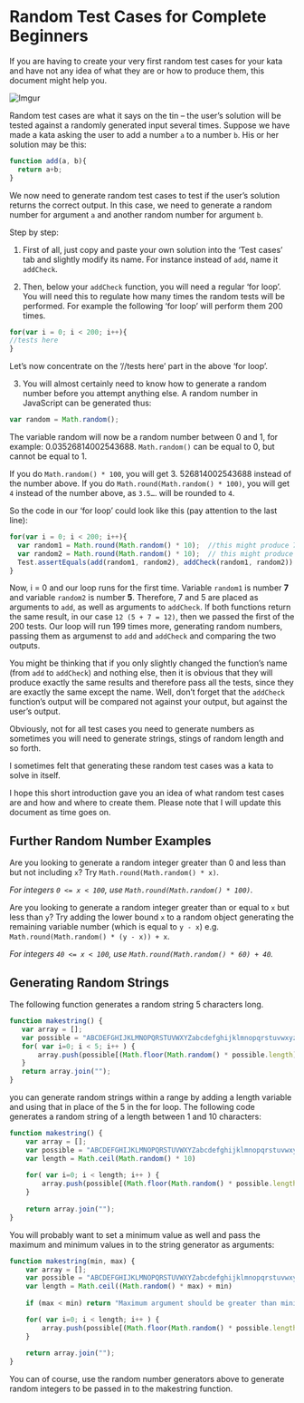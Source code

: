 # Random Test Cases for Complete Beginners

If you are having to create your very first random test cases for your kata and have not any idea of what they are or how to produce
them, this document might help you. 

![Imgur](http://i.imgur.com/g4hUKdO.png?1)

Random test cases are what it says on the tin – the user’s solution will be tested against a randomly generated input several times.
Suppose we have made a kata asking the user to add a number `a` to a number `b`. His or her solution may be this:

```javascript
function add(a, b){
  return a+b;
}
```

We now need to generate random test cases to test if the user’s solution returns the correct output. In this case, we need to generate
a random number for argument `a` and another random number for argument `b`.

Step by step:

1. First of all, just copy and paste your own solution into the ‘Test cases’ tab and slightly modify its name. For instance instead of
`add`, name it `addCheck`.

2. Then, below your `addCheck` function, you will need a regular ‘for loop’. You will need this to regulate how many times the random
tests will be performed. For example the following ‘for loop’ will perform them 200 times. 

```javascript
for(var i = 0; i < 200; i++){
//tests here
}
```

  Let’s now concentrate on the ‘//tests here’ part in the above ‘for loop’.

3. You will almost certainly need to know how to generate a random number before you attempt anything else. A random number in
JavaScript can be generated thus:

```javascript
var random = Math.random();
```

The variable random will now be a random number between 0  and 1, for example: 0.03526814002543688. `Math.random()` can be equal to 0, but cannot be equal to 1. 

If you do `Math.random() * 100`, you will get 3. 526814002543688 instead of the number above.
If you do `Math.round(Math.random() * 100)`, you will get `4` instead of the number above, as `3.5…`. will be rounded to `4`. 

So the code in our ‘for loop’ could look like this (pay attention to the last line):

```javascript
for(var i = 0; i < 200; i++){
  var random1 = Math.round(Math.random() * 10);  //this might produce 7
  var random2 = Math.round(Math.random() * 10);  // this might produce 5
  Test.assertEquals(add(random1, random2), addCheck(random1, random2))
}
```

Now, i = 0 and our loop runs for the first time. Variable `random1` is number **7** and variable `random2` is number **5**. Therefore, 7 and 5
are placed as arguments to `add`, as well as arguments to `addCheck`. If both functions return the same result, in our
case `12 (5 + 7 = 12)`, then we passed the first of the 200 tests. Our loop will run 199 times more, generating random numbers, 
passing them as argumenst to `add` and `addCheck` and comparing the two outputs. 

You might be thinking that if you only slightly changed the function’s name (from `add` to `addCheck`) and nothing else,
then it is obvious that they will produce exactly the same results and therefore pass all the tests, since they are exactly the same
except the name. Well, don’t forget that the `addCheck` function’s output will be compared not against your output, but against the
user’s output.

Obviously, not for all test cases you need to generate numbers as sometimes you will need to generate strings, stings of random length
and so forth.

I sometimes felt that generating these random test cases was a kata to solve in itself. 

I hope this short introduction gave you an idea of what random test cases are and how and where to create them. Please note that I
will update this document as time  goes on.

## Further Random Number Examples

Are you looking to generate a random integer greater than 0 and less than but not including `x`? Try `Math.round(Math.random() * x)`. 

*For integers `0 <= x < 100`, use `Math.round(Math.random() * 100)`.*

Are you looking to generate a random integer greater than or equal to `x` but less than `y`? Try adding the lower bound `x` to a random object generating the remaining variable number (which is equal to `y - x`) e.g. `Math.round(Math.random() * (y - x)) + x`. 

*For integers `40 <= x < 100`, use `Math.round(Math.random() * 60) + 40`.*

## Generating Random Strings

The following function generates a random string 5 characters long. 

```javascript
function makestring() {
   var array = [];
   var possible = "ABCDEFGHIJKLMNOPQRSTUVWXYZabcdefghijklmnopqrstuvwxyz0123456789";
   for( var i=0; i < 5; i++ ) {
       array.push(possible[(Math.floor(Math.random() * possible.length))]);
   }
   return array.join("");
}
```

you can generate random strings within a range by adding a length variable and using that in place of the 5 in the for loop.  The following code generates a random string of a length between 1 and 10 characters:

```javascript
function makestring() {
    var array = [];
    var possible = "ABCDEFGHIJKLMNOPQRSTUVWXYZabcdefghijklmnopqrstuvwxyz0123456789";
    var length = Math.ceil(Math.random() * 10)
    
    for( var i=0; i < length; i++ ) {
        array.push(possible[(Math.floor(Math.random() * possible.length))]);
    }
    
    return array.join("");
}
```

You will probably want to set a minimum value as well and pass the maximum and minimum values in to the string generator as arguments:

```javascript
function makestring(min, max) {
    var array = [];
    var possible = "ABCDEFGHIJKLMNOPQRSTUVWXYZabcdefghijklmnopqrstuvwxyz0123456789";
    var length = Math.ceil((Math.random() * max) + min)
    
    if (max < min) return "Maximum argument should be greater than minimum!";

    for( var i=0; i < length; i++ ) {
        array.push(possible[(Math.floor(Math.random() * possible.length))]);
    }
    
    return array.join("");
}
```

You can of course, use the random number generators above to generate random integers to be passed in to the makestring function.
